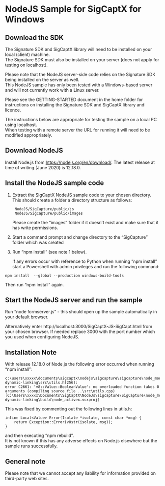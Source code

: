 # NodeJS Sample for SigCaptX for Windows

## Download the SDK

The Signature SDK and SigCaptX library will need to be installed on your local (client) machine.  
The Signature SDK must also be installed on your server (does not apply for testing on localhost). 
 
Please note that the NodeJS server-side code relies on the Signature SDK being installed on the server as well.   
This NodeJS sample has only been tested with a Windows-based server and will not currently work with a Linux server. 

Please see the GETTING-STARTED document in the home folder for instructions on installing the Signature SDK and SigCaptX library and licence.

The instructions below are appropriate for testing the sample on a local PC using localhost.  
When testing with a remote server the URL for running it will need to be modified appropriately. 

## Download NodeJS

Install Node.js from https://nodejs.org/en/download/.  The latest release at time of writing (June 2020) is 12.18.0.  

## Install the NodeJS sample code

1. Extract the SigCaptX NodeJS sample code to your chosen directory.  This should create a folder a directory structure as follows:

        NodeJS/SigCapture/public/js
        NodeJS/SigCapture/public/images

    Please create the “images” folder if it doesn’t exist and make sure that it has write permissions. 

2. Start a command prompt and change directory to the “SigCapture” folder which was created

3. Run “npm install” (see note 1 below).  

    If any errors occur with reference to Python when running “npm install” start a Powershell with admin privileges and run the following command:  

```
npm install  --global --production windows-build-tools  
```

Then run “npm install” again.  


## Start the NodeJS server and run the sample

Run “node formserver.js” - this should open up the sample automatically in your default browser.

Alternatively enter http://localhost:3000/SigCaptX-JS-SigCapt.html from your chosen browser.
If needed replace 3000 with the port number which you used when configuring NodeJS.

## Installation Note

With release 12.18.0 of Node.js the following error occurred when running “npm install”:  
```
c:\users\xxxxx\documents\sigcaptx\nodejs\sigcapture\sigcapture\node_modules\winax-dynamic-linking\src\utils.h(256):  
error C2661: 'v8::Value::BooleanValue': no overloaded function takes 0 arguments (compiling source file ..\src\utils.cpp) 
[C:\Users\xxxxx\Documents\SigCaptX\NodeJs\sigcapture\SigCapture\node_modules\winax-dynamic-linking\build\node_activex.vcxproj]  
```

This was fixed by commenting out the following lines in utils.h:  
```
inline Local<Value> Error(Isolate *isolate, const char *msg) {  
    return Exception::Error(v8str(isolate, msg));  
}  
```
and then executing “npm rebuild”.  
It is not known if this has any adverse effects on Node.js elsewhere but the sample runs successfully.

## General note

Please note that we cannot accept any liability for information provided on third-party web sites.




